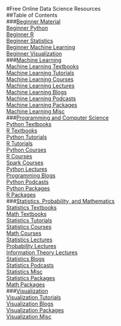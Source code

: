 #Free Online Data Science Resources  
##Table of Contents  
###[Beginner Material](./beginner)  
[Beginner Python](beginner#BeginnerPython)  
[Beginner R](beginner#BeginnerR)  
[Beginner Statistics](beginner#BeginnerStatistics)  
[Beginner Machine Learning](beginner#BeginnerMachineLearning)  
[Beginner Visualization](beginner#BeginnerVisualization)  
###[Machine Learning](./machine_learning)  
[Machine Learning Textbooks](machine_learning#MachineLearningTextbooks)  
[Machine Learning Tutorials](machine_learning#MachineLearningTutorials)  
[Machine Learning Courses](machine_learning#MachineLearningCourses)  
[Machine Learning Lectures](machine_learning#MachineLearningLectures)  
[Machine Learning Blogs](machine_learning#MachineLearningBlogs)  
[Machine Learning Podcasts](machine_learning#MachineLearningPodcasts)  
[Machine Learning Packages](machine_learning#MachineLearningPackages)  
[Machine Learning Misc](machine_learning#MachineLearningMisc)  
###[Programming and Computer Science](./programming)  
[Python Textbooks](programming#PythonTextbooks)  
[R Textbooks](programming#RTextbooks)  
[Python Tutorials](programming#PythonTutorials)  
[R Tutorials](programming#RTutorials)  
[Python Courses](programming#PythonCourses)  
[R Courses](programming#RCourses)  
[Spark Courses](programming#SparkCourses)  
[Python Lectures](programming#PythonLectures)  
[Programming Blogs](programming#ProgrammingBlogs)  
[Python Podcasts](programming#PythonPodcasts)  
[Python Packages](programming#PythonPackages)  
[R Packages](programming#RPackages)  
###[Statistics, Probability, and Mathematics](./statistics)  
[Statistics Textbooks](statistics#StatisticsTextbooks)  
[Math Textbooks](statistics#MathTextbooks)  
[Statistics Tutorials](statistics#StatisticsTutorials)  
[Statistics Courses](statistics#StatisticsCourses)  
[Math Courses](statistics#MathCourses)  
[Statistics Lectures](statistics#StatisticsLectures)  
[Probability Lectures](statistics#ProbabilityLectures)  
[Information Theory Lectures](statistics#InformationTheoryLectures)  
[Statistics Blogs](statistics#StatisticsBlogs)  
[Statistics Podcasts](statistics#StatisticsPodcasts)  
[Statistics Misc](statistics#StatisticsMisc)  
[Statistics Packages](statistics#StatisticsPackages)  
[Math Packages](statistics#MathPackages)  
###[Visualization](./visualizaiton)  
[Visualization Tutorials](visualizaiton#VisualizationTutorials)  
[Visualization Blogs](visualizaiton#VisualizationBlogs)  
[Visualization Packages](visualizaiton#VisualizationPackages)  
[Visualization Misc](visualizaiton#VisualizationMisc)  
